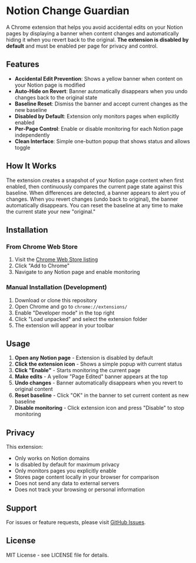 # Notion Change Guardian

A Chrome extension that helps you avoid accidental edits on your Notion pages by displaying a banner when content changes and automatically hiding it when you revert back to the original. **The extension is disabled by default** and must be enabled per page for privacy and control.

## Features

- **Accidental Edit Prevention**: Shows a yellow banner when content on your Notion page is modified
- **Auto-Hide on Revert**: Banner automatically disappears when you undo changes back to the original state
- **Baseline Reset**: Dismiss the banner and accept current changes as the new baseline
- **Disabled by Default**: Extension only monitors pages when explicitly enabled
- **Per-Page Control**: Enable or disable monitoring for each Notion page independently
- **Clean Interface**: Simple one-button popup that shows status and allows toggle

## How It Works

The extension creates a snapshot of your Notion page content when first enabled, then continuously compares the current page state against this baseline. When differences are detected, a banner appears to alert you of changes. When you revert changes (undo back to original), the banner automatically disappears. You can reset the baseline at any time to make the current state your new "original."

## Installation

### From Chrome Web Store
1. Visit the [Chrome Web Store listing](link-will-be-here)
2. Click "Add to Chrome"
3. Navigate to any Notion page and enable monitoring

### Manual Installation (Development)
1. Download or clone this repository
2. Open Chrome and go to `chrome://extensions/`
3. Enable "Developer mode" in the top right
4. Click "Load unpacked" and select the extension folder
5. The extension will appear in your toolbar

## Usage

1. **Open any Notion page** - Extension is disabled by default
2. **Click the extension icon** - Shows a simple popup with current status
3. **Click "Enable"** - Starts monitoring the current page
4. **Make edits** - A yellow "Page Edited" banner appears at the top
5. **Undo changes** - Banner automatically disappears when you revert to original content
6. **Reset baseline** - Click "OK" in the banner to set current content as new baseline
7. **Disable monitoring** - Click extension icon and press "Disable" to stop monitoring

## Privacy

This extension:
- Only works on Notion domains
- Is disabled by default for maximum privacy
- Only monitors pages you explicitly enable
- Stores page content locally in your browser for comparison
- Does not send any data to external servers
- Does not track your browsing or personal information

## Support

For issues or feature requests, please visit [GitHub Issues](https://github.com/saleemjaffer/notion-change-guardian/issues).

## License

MIT License - see LICENSE file for details. 